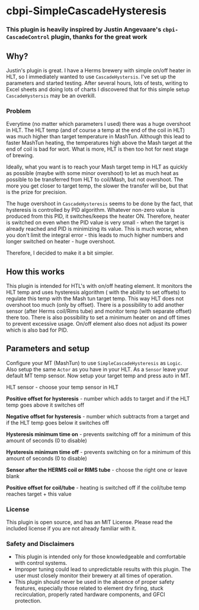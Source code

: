 # cbpi-SimpleCascadeHysteresis

### This plugin is heavily inspired by Justin Angevaare's `cbpi-CascadeControl` plugin, thanks for the great work

## Why?

Justin's plugin is great. I have a Herms brewery with simple on/off heater in HLT, so I immediately wanted to
use `CascadeHystersis`. I've set up the parameters and started testing. After several hours, lots of tests, writing to
Excel sheets and doing lots of charts I discovered that for this simple setup `CascadeHystersis` may be an overkill.

### Problem

Everytime (no matter which parameters I used) there was a huge overshoot in HLT. The HLT temp (and of course a temp at
the end of the coil in HLT) was much higher than target temperature in MashTun. Although this lead to faster MashTun
heating, the temperatures high above the Mash target at the end of coil is bad for wort. What is more, HLT is then too
hot for next stage of brewing.

Ideally, what you want is to reach your Mash target temp in HLT as quickly as possible (maybe with some minor overshoot)
to let as much heat as possible to be transferred from HLT to coil/Mash, but not overshoot. The more you get closer to
target temp, the slower the transfer will be, but that is the prize for precision.

The huge overshoot in `CascadeHysteresis` seems to be done by the fact, that hysteresis is controlled by PID algorithm.
Whatever non-zero value is produced from this PID, it switches/keeps the heater ON. Therefore, heater is switched on
even when the PID value is very small - when the target is already reached and PID is minimizing its value. This is much
worse, when you don't limit the integral error - this leads to much higher numbers and longer switched on heater - huge
overshoot.

Therefore, I decided to make it a bit simpler.

## How this works

This plugin is intended for HTL's with on/off heating element. It monitors the HLT temp and uses hysteresis algorithm (
with the ability to set offsets)
to regulate this temp with the Mash tun target temp. This way HLT does not overshoot too much (only by offset). There is
a possibility to add another sensor (after Herms coil/Rims tube) and monitor temp (with separate offset) there too.
There is also possibility to set a minimum heater on and off times to prevent excessive usage. On/off element also does
not adjust its power which is also bad for PID.

## Parameters and setup

Configure your MT (MashTun) to use `SimpleCascadeHysteresis` as `Logic`. Also setup the same
`Actor` as you have in your HLT. As a `Sensor` leave your default MT temp sensor. Now setup your target temp and press
auto in MT.

HLT sensor - choose your temp sensor in HLT

**Positive offset for hysteresis** - number which adds to target and if the HLT temp goes above it switches off

**Negative offset for hysteresis** - number which subtracts from a target and if the HLT temp goes below it switches off

**Hysteresis minimum time on** - prevents switching off for a minimum of this amount of seconds (0 to disable)

**Hysteresis minimum time off** - prevents switching on for a minimum of this amount of seconds (0 to disable)

**Sensor after the HERMS coil or RIMS tube** - choose the right one or leave blank

**Positive offset for coil/tube** - heating is switched off if the coil/tube temp reaches target + this value

### License

This plugin is open source, and has an MIT License. Please read the included license if you are not already familiar
with it.

### Safety and Disclaimers

* This plugin is intended only for those knowledgeable and comfortable with control systems.
* Improper tuning could lead to unpredictable results with this plugin. The user must closely monitor their brewery at
  all times of operation.
* This plugin should never be used in the absence of proper safety features, especially those related to element dry
  firing, stuck recirculation, properly rated hardware components, and GFCI protection.